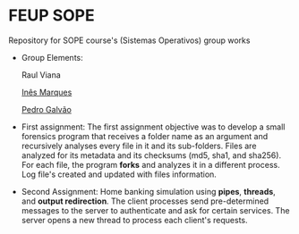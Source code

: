 # FEUP SOPE
Repository for SOPE course's (Sistemas Operativos) group works

- Group Elements:

&nbsp;&nbsp;&nbsp;&nbsp;&nbsp;&nbsp;Raul Viana


&nbsp;&nbsp;&nbsp;&nbsp;&nbsp;&nbsp;[Inês Marques](https://github.com/inesmarques22) 


&nbsp;&nbsp;&nbsp;&nbsp;&nbsp;&nbsp;[Pedro Galvão](https://github.com/pedrogalvao)

- First assignment:
The first assignment objective was to develop a small forensics program that receives a folder name as an argument and recursively analyses every file in it and its sub-folders. Files are analyzed for its metadata and its checksums (md5, sha1, and sha256). For each file, the program **forks** and analyzes it in a different process. Log file's created and updated with files information.

- Second Assignment:
Home banking simulation using **pipes**, **threads**,  and **output redirection**.
The client processes send pre-determined messages to the server to authenticate and ask for certain services.
The server opens a new thread to process each client's requests. 
